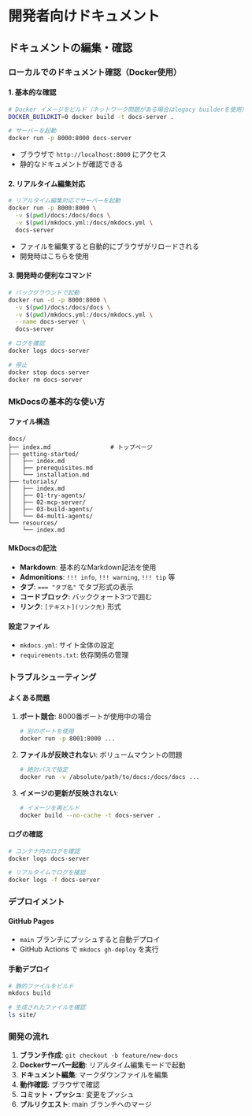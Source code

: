 # 開発者向けドキュメント

## ドキュメントの編集・確認

### ローカルでのドキュメント確認（Docker使用）

#### 1. 基本的な確認
```bash
# Docker イメージをビルド（ネットワーク問題がある場合はlegacy builderを使用）
DOCKER_BUILDKIT=0 docker build -t docs-server .

# サーバーを起動
docker run -p 8000:8000 docs-server
```

- ブラウザで `http://localhost:8000` にアクセス
- 静的なドキュメントが確認できる

#### 2. リアルタイム編集対応
```bash
# リアルタイム編集対応でサーバーを起動
docker run -p 8000:8000 \
  -v $(pwd)/docs:/docs/docs \
  -v $(pwd)/mkdocs.yml:/docs/mkdocs.yml \
  docs-server
```

- ファイルを編集すると自動的にブラウザがリロードされる
- 開発時はこちらを使用

#### 3. 開発時の便利なコマンド
```bash
# バックグラウンドで起動
docker run -d -p 8000:8000 \
  -v $(pwd)/docs:/docs/docs \
  -v $(pwd)/mkdocs.yml:/docs/mkdocs.yml \
  --name docs-server \
  docs-server

# ログを確認
docker logs docs-server

# 停止
docker stop docs-server
docker rm docs-server
```

### MkDocsの基本的な使い方

#### ファイル構造
```
docs/
├── index.md                 # トップページ
├── getting-started/
│   ├── index.md
│   ├── prerequisites.md
│   └── installation.md
├── tutorials/
│   ├── index.md
│   ├── 01-try-agents/
│   ├── 02-mcp-server/
│   ├── 03-build-agents/
│   └── 04-multi-agents/
└── resources/
    └── index.md
```

#### MkDocsの記法
- **Markdown**: 基本的なMarkdown記法を使用
- **Admonitions**: `!!! info`, `!!! warning`, `!!! tip` 等
- **タブ**: `=== "タブ名"` でタブ形式の表示
- **コードブロック**: バッククォート3つで囲む
- **リンク**: `[テキスト](リンク先)` 形式

#### 設定ファイル
- `mkdocs.yml`: サイト全体の設定
- `requirements.txt`: 依存関係の管理

### トラブルシューティング

#### よくある問題
1. **ポート競合**: 8000番ポートが使用中の場合
   ```bash
   # 別のポートを使用
   docker run -p 8001:8000 ...
   ```

2. **ファイルが反映されない**: ボリュームマウントの問題
   ```bash
   # 絶対パスで指定
   docker run -v /absolute/path/to/docs:/docs/docs ...
   ```

3. **イメージの更新が反映されない**: 
   ```bash
   # イメージを再ビルド
   docker build --no-cache -t docs-server .
   ```

#### ログの確認
```bash
# コンテナ内のログを確認
docker logs docs-server

# リアルタイムでログを確認
docker logs -f docs-server
```

### デプロイメント

#### GitHub Pages
- `main` ブランチにプッシュすると自動デプロイ
- GitHub Actions で `mkdocs gh-deploy` を実行

#### 手動デプロイ
```bash
# 静的ファイルをビルド
mkdocs build

# 生成されたファイルを確認
ls site/
```

### 開発の流れ

1. **ブランチ作成**: `git checkout -b feature/new-docs`
2. **Dockerサーバー起動**: リアルタイム編集モードで起動
3. **ドキュメント編集**: マークダウンファイルを編集
4. **動作確認**: ブラウザで確認
5. **コミット・プッシュ**: 変更をプッシュ
6. **プルリクエスト**: main ブランチへのマージ